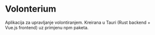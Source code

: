 # Volonterium
Aplikacija za upravljanje volontiranjem. Kreirana u Tauri (Rust backend + Vue.js frontend) uz primjenu npm paketa.
